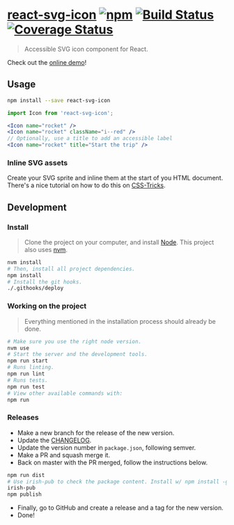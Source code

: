# [react-svg-icon](https://springload.github.io/react-svg-icon/) [![npm](https://img.shields.io/npm/v/react-svg-icon.svg?style=flat-square)](https://www.npmjs.com/package/react-svg-icon) [![Build Status](https://travis-ci.org/springload/react-svg-icon.svg?branch=master)](https://travis-ci.org/springload/react-svg-icon) [![Coverage Status](https://coveralls.io/repos/github/springload/react-svg-icon/badge.svg)](https://coveralls.io/github/springload/react-svg-icon)

> Accessible SVG icon component for React.

Check out the [online demo](https://springload.github.io/react-svg-icon/)!

## Usage

```sh
npm install --save react-svg-icon
```

```jsx
import Icon from 'react-svg-icon';

<Icon name="rocket" />
<Icon name="rocket" className="i--red" />
// Optionally, use a title to add an accessible label
<Icon name="rocket" title="Start the trip" />
```

### Inline SVG assets

Create your SVG sprite and inline them at the start of you HTML document. There's a nice tutorial on how to do this on [CSS-Tricks](https://css-tricks.com/svg-sprites-use-better-icon-fonts/).

## Development

### Install


> Clone the project on your computer, and install [Node](https://nodejs.org). This project also uses [nvm](https://github.com/creationix/nvm).

```sh
nvm install
# Then, install all project dependencies.
npm install
# Install the git hooks.
./.githooks/deploy
```

### Working on the project

> Everything mentioned in the installation process should already be done.

```sh
# Make sure you use the right node version.
nvm use
# Start the server and the development tools.
npm run start
# Runs linting.
npm run lint
# Runs tests.
npm run test
# View other available commands with:
npm run
```

### Releases

- Make a new branch for the release of the new version.
- Update the [CHANGELOG](CHANGELOG.md).
- Update the version number in `package.json`, following semver.
- Make a PR and squash merge it.
- Back on master with the PR merged, follow the instructions below.

```sh
npm run dist
# Use irish-pub to check the package content. Install w/ npm install -g first.
irish-pub
npm publish
```

- Finally, go to GitHub and create a release and a tag for the new version.
- Done!
